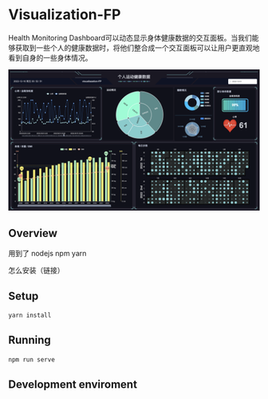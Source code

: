 # Visualization-FP

Health Monitoring Dashboard可以动态显示身体健康数据的交互面板。当我们能够获取到一些个人的健康数据时，将他们整合成一个交互面板可以让用户更直观地看到自身的一些身体情况。

![image](https://github.com/fuyyyyy/Visualization-FP/blob/main/web%20display.png)

## Overview

用到了 nodejs npm yarn

怎么安装（链接）



## Setup

```tcl
yarn install
```
## Running

```tcl
npm run serve
```
## Development enviroment




